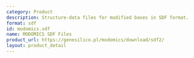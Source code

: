 ```yaml
---
category: Product
description: Structure-data files for modified bases in SDF format.
format: sdf
id: modomics.sdf
name: MODOMICS SDF Files
product_url: https://genesilico.pl/modomics/download/sdf2/
layout: product_detail
---
```

